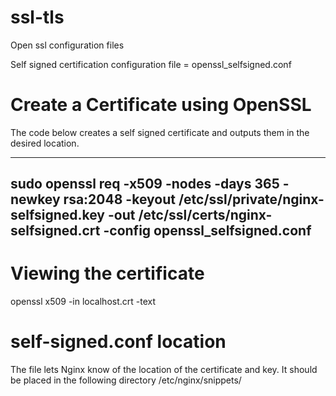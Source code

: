 # ssl-tls
Open ssl configuration files


Self signed certification configuration file = openssl_selfsigned.conf

# Create a Certificate using OpenSSL

The code below creates a self signed certificate and outputs them in the desired location.

---
sudo openssl req -x509 -nodes -days 365 -newkey rsa:2048 -keyout /etc/ssl/private/nginx-selfsigned.key -out /etc/ssl/certs/nginx-selfsigned.crt -config openssl_selfsigned.conf
---

# Viewing the certificate
openssl x509 -in localhost.crt -text

# self-signed.conf location

The file lets Nginx know of the location of the certificate and key. It should be placed in the following directory /etc/nginx/snippets/
